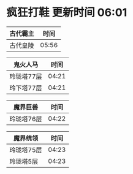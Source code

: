 # 疯狂打鞋 更新时间 06:01

| 古代霸主   | 时间    |
|--------|-------|
| 古代皇陵 | 05:56 |

| 鬼火人马   | 时间    |
|--------|-------|
| 玲珑塔77层 | 04:21 |
| 玲下塔77层 | 04:21 |

| 魔界巨兽   | 时间    |
|--------|-------|
| 玲珑塔76层 | 04:22 |

| 魔界统领   | 时间    |
|--------|-------|
| 玲珑塔75层 | 04:23 |
| 玲珑塔5层 | 04:23 |